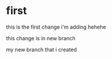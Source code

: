 # first
this is the first change i'm adding
hehehe

this change is in new branch

my new branch that i created

